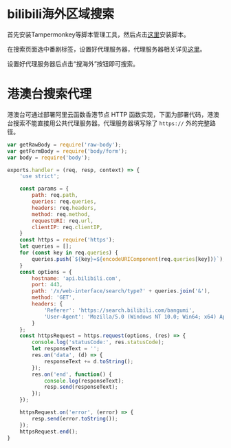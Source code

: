# bilibili海外区域搜索
首先安装Tampermonkey等脚本管理工具，然后点击[这里](https://github.com/gamekingv/bilibili-oversea-search/raw/main/bilibili-oversea-search.user.js)安装脚本。

在搜索页面选中番剧标签，设置好代理服务器，代理服务器相关详见[这里](https://github.com/yujincheng08/BiliRoaming/wiki/%E5%85%AC%E5%85%B1%E8%A7%A3%E6%9E%90%E6%9C%8D%E5%8A%A1%E5%99%A8)。

设置好代理服务器后点击“搜海外”按钮即可搜索。

# 港澳台搜索代理
港澳台可通过部署阿里云函数香港节点 HTTP 函数实现，下面为部署代码，港澳台搜索不能直接用公共代理服务器。代理服务器填写除了 `https://` 外的完整路径。

```javascript
var getRawBody = require('raw-body');
var getFormBody = require('body/form');
var body = require('body');

exports.handler = (req, resp, context) => {
    'use strict';

    const params = {
        path: req.path,
        queries: req.queries,
        headers: req.headers,
        method: req.method,
        requestURI: req.url,
        clientIP: req.clientIP,
    }
    const https = require('https');
    let queries = [];
    for (const key in req.queries) {
        queries.push(`${key}=${encodeURIComponent(req.queries[key])}`);
    }
    const options = {
        hostname: 'api.bilibili.com',
        port: 443,
        path: '/x/web-interface/search/type?' + queries.join('&'),
        method: 'GET',
        headers: {
            'Referer': 'https://search.bilibili.com/bangumi',
            'User-Agent': 'Mozilla/5.0 (Windows NT 10.0; Win64; x64) AppleWebKit/537.36 (KHTML, like Gecko) Chrome/93.0.4577.82 Safari/537.36 Edg/93.0.961.52'
        }
    };
    const httpsRequest = https.request(options, (res) => {
        console.log('statusCode:', res.statusCode);
        let responseText = '';
        res.on('data', (d) => {
            responseText += d.toString();
        });
        res.on('end', function() {
            console.log(responseText);
            resp.send(responseText);
        });
    });

    httpsRequest.on('error', (error) => {
        resp.send(error.toString());
    });
    httpsRequest.end();
}
```
